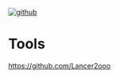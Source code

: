 <a href="https://github.com/lancer2ooo"><img src="https://img.shields.io/badge/github-lancer2ooo-brightgreen.svg" alt="github"></a>  
# Tools
https://github.com/Lancer2ooo  
